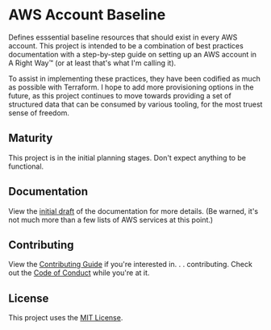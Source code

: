 # AWS Account Baseline

Defines esssential baseline resources that should exist in every AWS account.
This project is intended to be a combination of best practices documentation
with a step-by-step guide on setting up an AWS account in A Right Way™ (or at
least that's what I'm calling it).

To assist in implementing these practices, they have been codified as much as
possible with Terraform. I hope to add more provisioning options in the future,
as this project continues to move towards providing a set of structured data
that can be consumed by various tooling, for the most truest sense of freedom.

## Maturity

This project is in the initial planning stages. Don't expect anything to be
functional.

## Documentation

View the [initial draft] of the documentation for more details. (Be warned,
it's not much more than a few lists of AWS services at this point.)

## Contributing

View the [Contributing Guide] if you're interested in. . . contributing. Check
out the [Code of Conduct] while you're at it.

## License

This project uses the [MIT License].


<!-- Markdown Anchors -->
[initial draft]: docs/index.md
[Contributing Guide]: .github/CONTRIBUTING.md
[Code of Conduct]: .github/CODE_OF_CONDUCT.md
[MIT License]: .github/LICENSE.md
